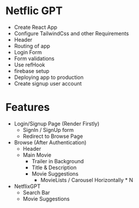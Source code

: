 # Netflic GPT

- Create React App
- Configure TailwindCss and other Requirements
- Header
- Routing of app
- Login Form
- Form validations
- Use refHook
- firebase setup
- Deploying app to production
- Create signup user account

# Features
- Login/Signup Page (Render Firstly)
    - SignIn / SignUp form
    - Redirect to Browse Page
- Browse (After Authentication)
    - Header
    - Main Movie
        - Trailer in Background
        - Title & Description
        - Movie Suggestions
            - MovieLists / Carousel Horizontally * N
- NetflixGPT
    - Search Bar
    - Movie Suggestions
